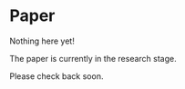 # Paper

Nothing here yet! 

The paper is currently in the research stage. 

Please check back soon. 
